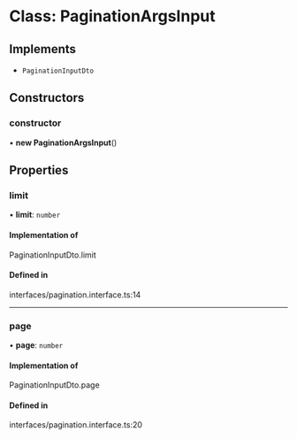 # Class: PaginationArgsInput

## Implements

- `PaginationInputDto`

## Constructors

### constructor

• **new PaginationArgsInput**()

## Properties

### limit

• **limit**: `number`

#### Implementation of

PaginationInputDto.limit

#### Defined in

interfaces/pagination.interface.ts:14

---

### page

• **page**: `number`

#### Implementation of

PaginationInputDto.page

#### Defined in

interfaces/pagination.interface.ts:20
